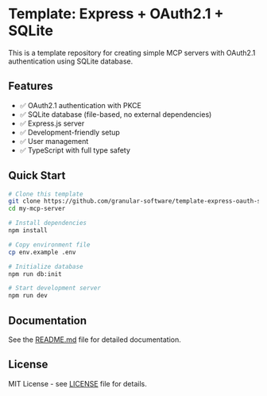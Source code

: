 # Template: Express + OAuth2.1 + SQLite

This is a template repository for creating simple MCP servers with OAuth2.1 authentication using SQLite database.

## Features

- ✅ OAuth2.1 authentication with PKCE
- ✅ SQLite database (file-based, no external dependencies)
- ✅ Express.js server
- ✅ Development-friendly setup
- ✅ User management
- ✅ TypeScript with full type safety

## Quick Start

```bash
# Clone this template
git clone https://github.com/granular-software/template-express-oauth-sqlite.git my-mcp-server
cd my-mcp-server

# Install dependencies
npm install

# Copy environment file
cp env.example .env

# Initialize database
npm run db:init

# Start development server
npm run dev
```

## Documentation

See the [README.md](README.md) file for detailed documentation.

## License

MIT License - see [LICENSE](LICENSE) file for details.
